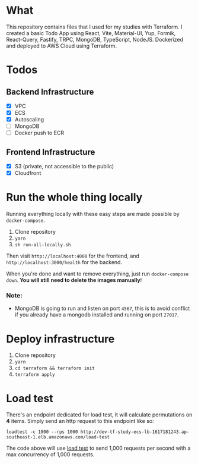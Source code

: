 # What

This repository contains files that I used for my studies with Terraform. I created a basic Todo App using React, Vite, Material-UI, Yup, Formik, React-Query, Fastify, TRPC, MongoDB, TypeScript, NodeJS. Dockerized and deployed to AWS Cloud using Terraform.

# Todos

## Backend Infrastructure

- [x] VPC
- [x] ECS
- [x] Autoscaling
- [ ] MongoDB
- [ ] Docker push to ECR

## Frontend Infrastructure

- [x] S3 (private, not accessible to the public)
- [x] Cloudfront

# Run the whole thing locally

Running everything locally with these easy steps are made possible by `docker-compose`.

1. Clone repository
2. `yarn`
3. `sh run-all-locally.sh`

Then visit `http://localhost:4000` for the frontend, and `http://localhost:3000/health` for the backend.

When you're done and want to remove everything, just run `docker-compose down`. **You will still need to delete the images manually**!

### Note:

- MongoDB is going to run and listen on port `4567`, this is to avoid conflict if you already have a mongodb installed and running on port `27017`.

# Deploy infrastructure

1. Clone repository
2. `yarn`
3. `cd terraform && terraform init`
4. `terraform apply`

# Load test

There's an endpoint dedicated for load test, it will calculate permutations on **4** items. Simply send an http request to this endpoint like so:

```
loadtest -c 1000 --rps 1000 http://dev-tf-study-ecs-lb-1617181243.ap-southeast-1.elb.amazonaws.com/load-test
```

The code above will use [load test](https://www.npmjs.com/package/loadtest) to send 1,000 requests per second with a max concurrency of 1,000 requests.

